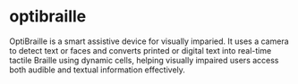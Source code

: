 # optibraille
OptiBraille is a smart assistive device for visually imparied. It uses a camera to detect text or faces and converts printed or digital text into real-time tactile Braille using dynamic cells, helping visually impaired users access both audible and textual information effectively.
